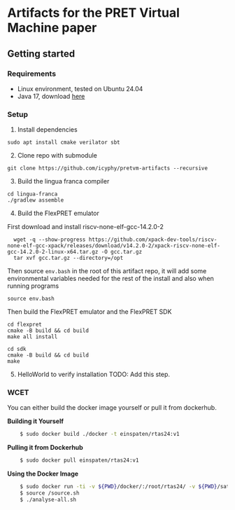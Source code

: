 # Artifacts for the PRET Virtual Machine paper

## Getting started

### Requirements
- Linux environment, tested on Ubuntu 24.04
- Java 17, download [here](https://www.oracle.com/java/technologies/javase/jdk17-archive-downloads.html)


### Setup

1. Install dependencies
```shell
sudo apt install cmake verilator sbt 
```

2. Clone repo with submodule
```shell
git clone https://github.com/icyphy/pretvm-artifacts --recursive
```

3. Build the lingua franca compiler
```shell
cd lingua-franca
./gradlew assemble
```

4. Build the FlexPRET emulator

First download and install riscv-none-elf-gcc-14.2.0-2

```shell
  wget -q --show-progress https://github.com/xpack-dev-tools/riscv-none-elf-gcc-xpack/releases/download/v14.2.0-2/xpack-riscv-none-elf-gcc-14.2.0-2-linux-x64.tar.gz -O gcc.tar.gz
  tar xvf gcc.tar.gz --directory=/opt
```

Then source `env.bash` in the root of this artifact repo, it will add some environmental variables needed for the rest of the install and also when running programs

```shell
source env.bash
```

Then build the FlexPRET emulator and the FlexPRET SDK
```shell
cd flexpret
cmake -B build && cd build
make all install

cd sdk
cmake -B build && cd build
make
```

5. HelloWorld to verify installation
TODO: Add this step.


### WCET

You can either build the docker image yourself or pull it from dockerhub.

**Building it Yourself**
```bash
    $ sudo docker build ./docker -t einspaten/rtas24:v1
```

**Pulling it from Dockerhub**
```bash
    $ sudo docker pull einspaten/rtas24:v1
```

**Using the Docker Image**
```bash
    $ sudo docker run -ti -v ${PWD}/docker/:/root/rtas24/ -v ${PWD}/satellite-controller:/root/rtas24/satellite-controller einspaten/rtas24:v1
    $ source /source.sh
    $ ./analyse-all.sh
```


